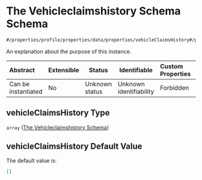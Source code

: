 # The Vehicleclaimshistory Schema Schema

```txt
#/properties/profile/properties/data/properties/vehicleClaimsHistory#/properties/profile/properties/data/properties/vehicleClaimsHistory
```

An explanation about the purpose of this instance.


| Abstract            | Extensible | Status         | Identifiable            | Custom Properties | Additional Properties | Access Restrictions | Defined In                                                                           |
| :------------------ | ---------- | -------------- | ----------------------- | :---------------- | --------------------- | ------------------- | ------------------------------------------------------------------------------------ |
| Can be instantiated | No         | Unknown status | Unknown identifiability | Forbidden         | Allowed               | none                | [quote_schema.schema.json\*](../out/quote_schema.schema.json "open original schema") |

## vehicleClaimsHistory Type

`array` ([The Vehicleclaimshistory Schema](quote_schema-properties-the-profile-schema-properties-the-data-schema-properties-the-vehicleclaimshistory-schema.md))

## vehicleClaimsHistory Default Value

The default value is:

```json
[]
```
